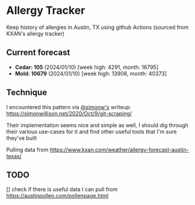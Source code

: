 # Allergy Tracker

Keep history of allergies in Austin, TX using github Actions (sourced from KXAN's allergy tracker)

## Current forecast
<!-- INJECT FORECAST -->
- **Cedar: 105** (2024/01/10)  [week high: 4291, month: 16795]
- **Mold: 10679** (2024/01/10)  [week high: 13908, month: 40373]
<!-- END INJECT FORECAST -->

## Technique

I encountered this pattern via [@simonw's](https://github.com/simonw) writeup: https://simonwillison.net/2020/Oct/9/git-scraping/

Their implementation seems nice and simple as well, I should dig through their various use-cases for it and find other useful tools that I'm sure they've built

Pulling data from https://www.kxan.com/weather/allergy-forecast-austin-texas/

## TODO

[] check if there is useful data I can pull from https://austinpollen.com/pollenpage.html
